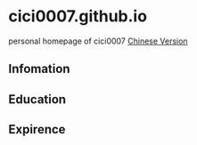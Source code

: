 # cici0007.github.io

personal homepage of cici0007
[Chinese Version](README-CN.MD)

## Infomation


## Education


## Expirence
